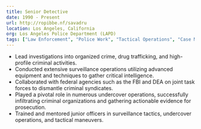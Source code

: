 ```yaml
---
title: Senior Detective
date: 1990 - Present
url: http://ropibbe.nf/savadru
location: Los Angeles, California
org: Los Angeles Police Department (LAPD)
tags: ["Law Enforcement", "Police Work", "Tactical Operations", "Case Management"]
---
```


- Lead investigations into organized crime, drug trafficking, and high-profile criminal activities.
- Conducted extensive surveillance operations utilizing advanced equipment and techniques to gather critical intelligence.
- Collaborated with federal agencies such as the FBI and DEA on joint task forces to dismantle criminal syndicates.
- Played a pivotal role in numerous undercover operations, successfully infiltrating criminal organizations and gathering actionable evidence for prosecution.
- Trained and mentored junior officers in surveillance tactics, undercover operations, and tactical maneuvers.
